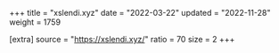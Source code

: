 +++
title = "xslendi.xyz"
date = "2022-03-22"
updated = "2022-11-28"
weight = 1759

[extra]
source = "https://xslendi.xyz/"
ratio = 70
size = 2
+++
